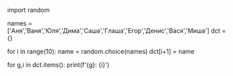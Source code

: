 import random

names = ['Аня','Ваня','Юля','Дима','Саша','Глаша','Егор','Денис','Вася','Миша']
dct = {}

for i in range(10):
    name = random.choice(names)
    dct[i+1] = name

for g,i in dct.items():
    print(f'{g}: {i}')
